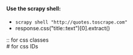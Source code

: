 #### Use the scrapy shell:
- `scrapy shell "http://quotes.toscrape.com"`
- response.css("title::text")[0].extract()

 :: for css classes \
 \# for css IDs


